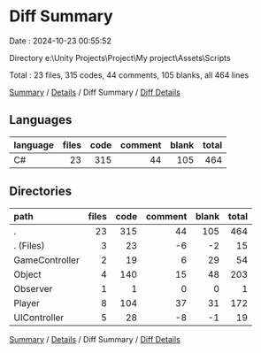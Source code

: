# Diff Summary

Date : 2024-10-23 00:55:52

Directory e:\\Unity Projects\\Project\\My project\\Assets\\Scripts

Total : 23 files,  315 codes, 44 comments, 105 blanks, all 464 lines

[Summary](results.md) / [Details](details.md) / Diff Summary / [Diff Details](diff-details.md)

## Languages
| language | files | code | comment | blank | total |
| :--- | ---: | ---: | ---: | ---: | ---: |
| C# | 23 | 315 | 44 | 105 | 464 |

## Directories
| path | files | code | comment | blank | total |
| :--- | ---: | ---: | ---: | ---: | ---: |
| . | 23 | 315 | 44 | 105 | 464 |
| . (Files) | 3 | 23 | -6 | -2 | 15 |
| GameController | 2 | 19 | 6 | 29 | 54 |
| Object | 4 | 140 | 15 | 48 | 203 |
| Observer | 1 | 1 | 0 | 0 | 1 |
| Player | 8 | 104 | 37 | 31 | 172 |
| UIController | 5 | 28 | -8 | -1 | 19 |

[Summary](results.md) / [Details](details.md) / Diff Summary / [Diff Details](diff-details.md)